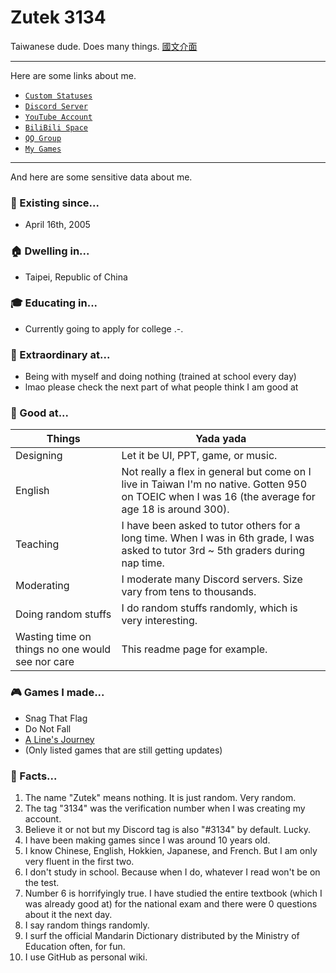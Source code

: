 # Zutek 3134
Taiwanese dude. Does many things. [國文介面](https://github.com/ZutekDL/ZutekDL/blob/main/國文介面.md)

---

Here are some links about me.

- [`Custom Statuses`](https://github.com/ZutekDL/ZutekDL/blob/main/Stuffs/Custatus.md)
- [`Discord Server`](http://discord.gg/2c6Hjcm)
- [`YouTube Account`](https://www.youtube.com/@Zutek3134)
- [`BiliBili Space`](https://b23.tv/dEVgLYW)
- [`QQ Group`](https://jq.qq.com/?wv=1027&k=yrUyqeAB)
- [`My Games`](#-games-i-made)

---

And here are some sensitive data about me.

### 🎂 Existing since...
- April 16th, 2005

### 🏠 Dwelling in...
- Taipei, Republic of China

### 🎓 Educating in...
- Currently going to apply for college .-.

### 🦾 Extraordinary at...
- Being with myself and doing nothing (trained at school every day)
- lmao please check the next part of what people think I am good at

### 💪 Good at...
| Things | Yada yada |
| --- | --- |
| Designing | Let it be UI, PPT, game, or music. |
| English | Not really a flex in general but come on I live in Taiwan I'm no native. Gotten 950 on TOEIC when I was 16 (the average for age 18 is around 300). |
| Teaching | I have been asked to tutor others for a long time. When I was in 6th grade, I was asked to tutor 3rd ~ 5th graders during nap time. |
| Moderating | I moderate many Discord servers. Size vary from tens to thousands. |
| Doing random stuffs | I do random stuffs randomly, which is very interesting. |
| Wasting time on things no one would see nor care | This readme page for example. |

### 🎮 Games I made...
- Snag That Flag
- Do Not Fall
- [A Line's Journey](https://github.com/ZutekDL/A-Lines-Journey)
- (Only listed games that are still getting updates)

### 📝 Facts...
1. The name "Zutek" means nothing. It is just random. Very random.
2. The tag "3134" was the verification number when I was creating my account.
3. Believe it or not but my Discord tag is also "#3134" by default. Lucky.
4. I have been making games since I was around 10 years old.
5. I know Chinese, English, Hokkien, Japanese, and French. But I am only very fluent in the first two.
6. I don't study in school. Because when I do, whatever I read won't be on the test.
7. Number 6 is horrifyingly true. I have studied the entire textbook (which I was already good at) for the national exam and there were 0 questions about it the next day.
8. I say random things randomly.
9. I surf the official Mandarin Dictionary distributed by the Ministry of Education often, for fun.
10. I use GitHub as personal wiki.